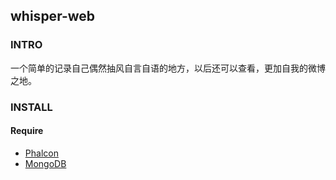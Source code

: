 ## whisper-web
### INTRO
一个简单的记录自己偶然抽风自言自语的地方，以后还可以查看，更加自我的微博之地。

### INSTALL
#### Require

* [Phalcon](https://github.com/phalcon/cphalcon)
* [MongoDB](http://www.mongodb.org/)
